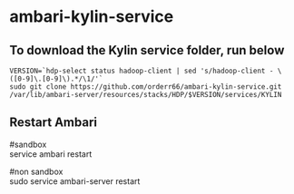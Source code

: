 ambari-kylin-service
===

## To download the Kylin service folder, run below    

```
VERSION=`hdp-select status hadoop-client | sed 's/hadoop-client - \([0-9]\.[0-9]\).*/\1/'`
sudo git clone https://github.com/orderr66/ambari-kylin-service.git /var/lib/ambari-server/resources/stacks/HDP/$VERSION/services/KYLIN
```
## Restart Ambari
\#sandbox  
service ambari restart

\#non sandbox  
sudo service ambari-server restart
